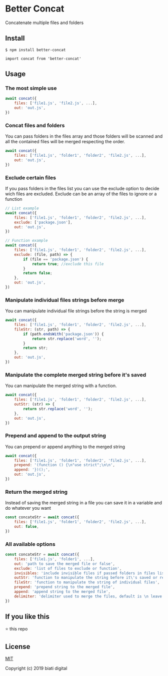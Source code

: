 # Better Concat

Concatenate multiple files and folders

## Install
```
$ npm install better-concat
```
```
import concat from 'better-concat'
```

## Usage

### The most simple use
```javascript
await concat({
    files: ['file1.js', 'file2.js', ...],
    out: 'out.js',
})
```

### Concat files and folders
You can pass folders in the files array and those folders will be scanned and all the contained files will be merged respecting the order.
```javascript
await concat({
    files: ['file1.js', 'folder1', 'folder2', 'file2.js', ...],
    out: 'out.js',
})
```

### Exclude certain files
If you pass folders in the files list you can use the exclude option to decide wich files are excluded.
Exclude can be an array of the files to ignore or a function

```javascript
// List example
await concat({
    files: ['file1.js', 'folder1', 'folder2', 'file2.js', ...],
    exclude: ['package.json'],
    out: 'out.js',
})

// Function example
await concat({
    files: ['file1.js', 'folder1', 'folder2', 'file2.js', ...],
    exclude: (file, path) => {
        if (file == 'package.json') {
            return true; //exclude this file
        }
        return false;
    },
    out: 'out.js',
})
```

### Manipulate individual files strings before merge
You can manipulate individual file strings before the string is merged
```javascript
await concat({
    files: ['file1.js', 'folder1', 'folder2', 'file2.js', ...],
    fileStr: (str, path) => {
        if (path.endsWith('package.json')) {
            return str.replace('word', '');
        }
        return str;
    },
    out: 'out.js',
})
```


### Manipulate the complete merged string before it's saved
You can manipulate the merged string with a function.
```javascript
await concat({
    files: ['file1.js', 'folder1', 'folder2', 'file2.js', ...],
    outStr: (str) => {
        return str.replace('word', '');
    },
    out: 'out.js',
})
```

### Prepend and append to the output string
You can prepend or append anything to the merged string
```javascript
await concat({
    files: ['file1.js', 'folder1', 'folder2', 'file2.js', ...],
    prepend: '(function () {\n"use strict";\n\n',
    append: '})();',
    out: 'out.js',
})
```

### Return the merged string
Instead of saving the merged string in a file you can save it in a variable and do whatever you want
```javascript
const concateStr = await concat({
    files: ['file1.js', 'folder1', 'folder2', 'file2.js', ...],
    out: false,
})
```

### All available options
```javascript
const concateStr = await concat({
    files: ['file1.js', 'folder1', ...],
    out: 'path to save the merged file or false',
    exclude: 'list of files to exclude or function',
    invisibles: 'include invisible files if passed folders in files list (false by default)',
    outStr: 'function to manipulate the string before it\'s saved or returned',
    fileStr: 'function to manipulate the string of individual files',
    prepend: 'prepend string to the merged file',
    append: 'append string to the merged file',
    delimiter: 'delimiter used to merge the files, default is \n leave empty to remove all line breaks'
})
```

## If you like this

:star: this repo

## License

[MIT](http://opensource.org/licenses/MIT)

Copyright (c) 2019 biati digital

